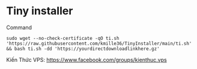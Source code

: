 # Tiny installer

Command

```console
sudo wget --no-check-certificate -qO ti.sh 'https://raw.githubusercontent.com/kmille36/TinyInstaller/main/ti.sh' && bash ti.sh -dd 'https://yourdirectdownloadlinkhere.gz'
```

Kiến Thức VPS: https://www.facebook.com/groups/kienthuc.vps
